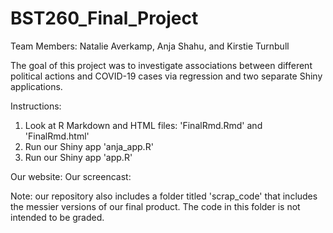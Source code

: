 # BST260_Final_Project

Team Members: Natalie Averkamp, Anja Shahu, and Kirstie Turnbull

The goal of this project was to investigate associations between different political actions and COVID-19 cases via regression and two separate Shiny applications. 

Instructions:
1. Look at R Markdown and HTML files: 'FinalRmd.Rmd' and 'FinalRmd.html'
2. Run our Shiny app 'anja_app.R'
3. Run our Shiny app 'app.R'

Our website: 
Our screencast: 

Note: our repository also includes a folder titled 'scrap_code' that includes the messier versions of our final product. The code in this folder is not intended to be graded.


